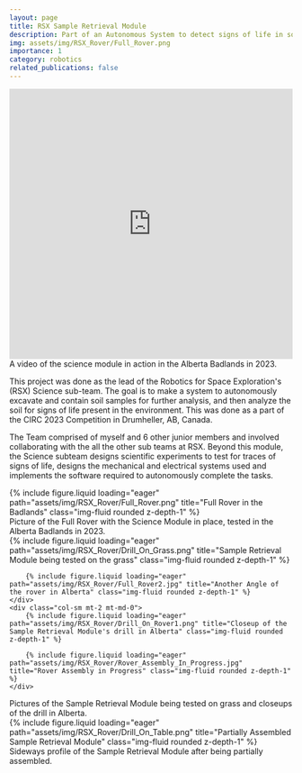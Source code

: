 ```yaml
---
layout: page
title: RSX Sample Retrieval Module
description: Part of an Autonomous System to detect signs of life in soil samples.
img: assets/img/RSX_Rover/Full_Rover.png
importance: 1
category: robotics
related_publications: false
---
```


<div class=row style="display: flex; justify-content: center; style: liquid">
    <iframe width="854" height="480" src="https://www.youtube.com/embed/M3-b_bMOvUk?si=Kecn0l32PUCHHLjJ" title="YouTube video player" frameborder="0" allow="accelerometer; autoplay; clipboard-write; encrypted-media; gyroscope; picture-in-picture; web-share" referrerpolicy="strict-origin-when-cross-origin" allowfullscreen></iframe>

</div>
<div class="caption">
    A video of the science module in action in the Alberta Badlands in 2023.
</div>

This project was done as the lead of the Robotics for Space Exploration's (RSX) Science sub-team. The goal is to make a system to autonomously excavate and contain soil samples for further analysis, and then analyze the soil for signs of life present in the environment. This was done as a part of the CIRC 2023 Competition in Drumheller, AB, Canada.

The Team comprised of myself and 6 other junior members and involved collaborating with the all the other sub teams at RSX. Beyond this module, the Science subteam designs scientific experiments to test for traces of signs of life, designs the mechanical and electrical systems used and implements the software required to autonomously complete the tasks.


<div class="row">
    <div class="col-sm mt-3 mt-md-0">
        {% include figure.liquid loading="eager" path="assets/img/RSX_Rover/Full_Rover.png" title="Full Rover in the Badlands" class="img-fluid rounded z-depth-1" %}
    </div>
</div>
<div class="caption">
    Picture of the Full Rover with the Science Module in place, tested in the Alberta Badlands in 2023.
</div>

<div class="row">
    <div class="col-sm mt-2 mt-md-0">
        {% include figure.liquid loading="eager" path="assets/img/RSX_Rover/Drill_On_Grass.png" title="Sample Retrieval Module being tested on the grass" class="img-fluid rounded z-depth-1" %}
        
        {% include figure.liquid loading="eager" path="assets/img/RSX_Rover/Full_Rover2.jpg" title="Another Angle of the rover in Alberta" class="img-fluid rounded z-depth-1" %}
    </div>
    <div class="col-sm mt-2 mt-md-0">
        {% include figure.liquid loading="eager" path="assets/img/RSX_Rover/Drill_On_Rover1.png" title="Closeup of the  Sample Retrieval Module's drill in Alberta" class="img-fluid rounded z-depth-1" %}
   
        {% include figure.liquid loading="eager" path="assets/img/RSX_Rover/Rover_Assembly_In_Progress.jpg" title="Rover Assembly in Progress" class="img-fluid rounded z-depth-1" %}
    </div>
   
</div>

<div class="caption">
    Pictures of the Sample Retrieval Module being tested on grass and closeups of the drill in Alberta.
</div>

<div class="row">
    <div class="col-sm mt-3 mt-md-0">
        {% include figure.liquid loading="eager" path="assets/img/RSX_Rover/Drill_On_Table.png" title="Partially Assembled Sample Retrieval Module" class="img-fluid rounded z-depth-1" %}
    </div>
</div>
<div class="caption">
    Sideways profile of the Sample Retrieval Module after being partially assembled.
</div>

